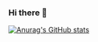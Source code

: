 ### Hi there 👋

[![Anurag's GitHub stats](https://github-readme-stats.vercel.app/api?username=ATang0729&show_icons=true)](https://github.com/anuraghazra/github-readme-stats)

<!--
**ATang0729/ATang0729** is a ✨ _special_ ✨ repository because its `README.md` (this file) appears on your GitHub profile.

Here are some ideas to get you started:

- 🔭 I’m currently working on ...
- 🌱 I’m currently learning ...
- 👯 I’m looking to collaborate on ...
- 🤔 I’m looking for help with ...
- 💬 Ask me about ...
- 📫 How to reach me: ...
- 😄 Pronouns: ...
- ⚡ Fun fact: ...
-->
